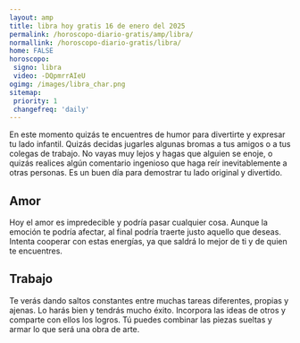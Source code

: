 ```yaml
---
layout: amp
title: libra hoy gratis 16 de enero del 2025 
permalink: /horoscopo-diario-gratis/amp/libra/
normallink: /horoscopo-diario-gratis/libra/
home: FALSE
horoscopo:
 signo: libra
 video: -DQpmrrAIeU
ogimg: /images/libra_char.png
sitemap:
 priority: 1
 changefreq: 'daily'
---
```



En este momento quizás te encuentres de humor para divertirte y expresar tu lado infantil. Quizás decidas jugarles algunas bromas a tus amigos o a tus colegas de trabajo. No vayas muy lejos y hagas que alguien se enoje, o quizás realices algún comentario ingenioso que haga reír inevitablemente a otras personas. Es un buen día para demostrar tu lado original y divertido.

## Amor

Hoy el amor es impredecible y podría pasar cualquier cosa. Aunque la emoción te podría afectar, al final podría traerte justo aquello que deseas. Intenta cooperar con estas energías, ya que saldrá lo mejor de ti y de quien te encuentres.

## Trabajo

Te verás dando saltos constantes entre muchas tareas diferentes, propias y ajenas. Lo harás bien y tendrás mucho éxito. Incorpora las ideas de otros y comparte con ellos los logros. Tú puedes combinar las piezas sueltas y armar lo que será una obra de arte.